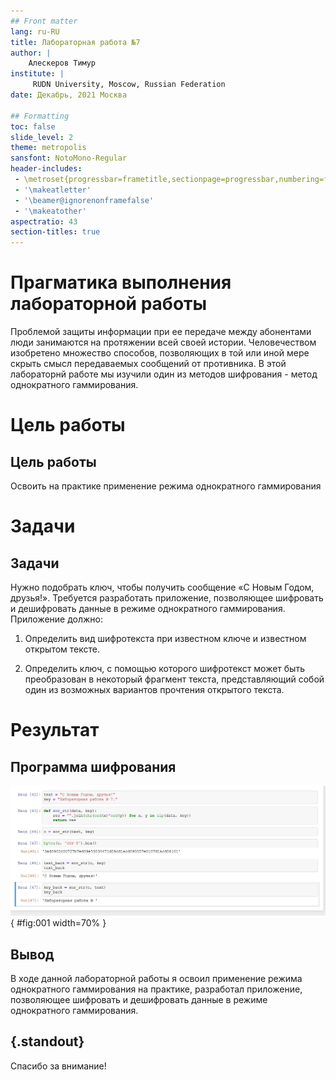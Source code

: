 ```yaml
---
## Front matter
lang: ru-RU
title: Лабораторная работа №7
author: |
	Алескеров Тимур
institute: |
	 RUDN University, Moscow, Russian Federation
date: Декабрь, 2021 Москва

## Formatting
toc: false
slide_level: 2
theme: metropolis
sansfont: NotoMono-Regular
header-includes: 
 - \metroset{progressbar=frametitle,sectionpage=progressbar,numbering=fraction}
 - '\makeatletter'
 - '\beamer@ignorenonframefalse'
 - '\makeatother'
aspectratio: 43
section-titles: true
---
```


# Прагматика выполнения лабораторной работы

Проблемой защиты информации при ее передаче между абонентами люди занимаются на протяжении всей своей истории. Человечеством изобретено множество способов, позволяющих в той или иной мере скрыть смысл передаваемых сообщений от противника.
В этой лабораторнй работе мы изучили один из методов шифрования - метод однократного гаммирования.

# Цель работы

## Цель работы

Освоить на практике применение режима однократного гаммирования


# Задачи

## Задачи

Нужно подобрать ключ, чтобы получить сообщение «С Новым Годом,
друзья!». Требуется разработать приложение, позволяющее шифровать и
дешифровать данные в режиме однократного гаммирования. Приложение
должно:

1. Определить вид шифротекста при известном ключе и известном открытом тексте.

2. Определить ключ, с помощью которого шифротекст может быть преобразован в некоторый фрагмент текста, представляющий собой один из
возможных вариантов прочтения открытого текста.


# Результат

## Программа шифрования

![Листинг программы](image/1.png){ #fig:001 width=70% }




## Вывод

В ходе данной лабораторной работы я освоил применение режима
однократного гаммирования на практике, разработал приложение, позволяющее
шифровать и дешифровать данные в режиме однократного гаммирования.


## {.standout}

Спасибо за внимание!
